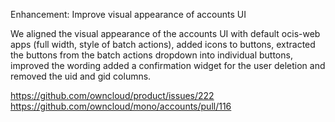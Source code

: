 Enhancement: Improve visual appearance of accounts UI

We aligned the visual appearance of the accounts UI with default ocis-web apps (full width, style of batch actions), added icons to buttons, extracted the buttons from the batch actions dropdown into individual buttons, improved the wording added a confirmation widget for the user deletion and removed the uid and gid columns.

https://github.com/owncloud/product/issues/222
https://github.com/owncloud/mono/accounts/pull/116
